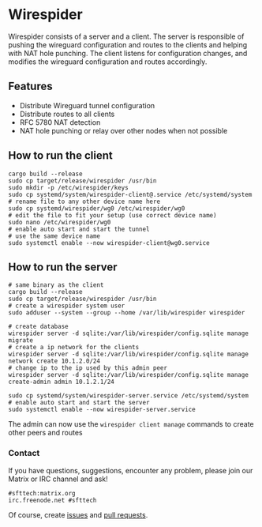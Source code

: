 # Wirespider

Wirespider consists of a server and a client. The server is responsible of pushing the wireguard configuration and routes to the clients and helping with NAT hole punching. The client listens for configuration changes, and modifies the wireguard configuration and routes accordingly.

## Features
* Distribute Wireguard tunnel configuration
* Distribute routes to all clients
* RFC 5780 NAT detection
* NAT hole punching or relay over other nodes when not possible


## How to run the client
```
cargo build --release
sudo cp target/release/wirespider /usr/bin
sudo mkdir -p /etc/wirespider/keys
sudo cp systemd/system/wirespider-client@.service /etc/systemd/system
# rename file to any other device name here
sudo cp systemd/wirespider/wg0 /etc/wirespider/wg0
# edit the file to fit your setup (use correct device name)
sudo nano /etc/wirespider/wg0
# enable auto start and start the tunnel
# use the same device name
sudo systemctl enable --now wirespider-client@wg0.service
```

## How to run the server
```
# same binary as the client
cargo build --release
sudo cp target/release/wirespider /usr/bin
# create a wirespider system user
sudo adduser --system --group --home /var/lib/wirespider wirespider

# create database
wirespider server -d sqlite:/var/lib/wirespider/config.sqlite manage migrate
# create a ip network for the clients
wirespider server -d sqlite:/var/lib/wirespider/config.sqlite manage network create 10.1.2.0/24
# change ip to the ip used by this admin peer
wirespider server -d sqlite:/var/lib/wirespider/config.sqlite manage create-admin admin 10.1.2.1/24

sudo cp systemd/system/wirespider-server.service /etc/systemd/system
# enable auto start and start the server
sudo systemctl enable --now wirespider-server.service
```

The admin can now use the `wirespider client manage` commands to create other peers and routes

### Contact

If you have questions, suggestions, encounter any problem,
please join our Matrix or IRC channel and ask!

```
#sfttech:matrix.org
irc.freenode.net #sfttech
```

Of course, create [issues](https://github.com/SFTtech/wirespider/issues)
and [pull requests](https://github.com/SFTtech/wirespider/pulls).